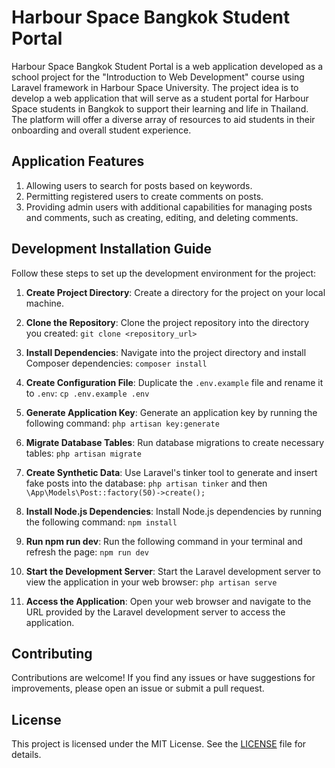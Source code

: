 # Harbour Space Bangkok Student Portal

Harbour Space Bangkok Student Portal is a web application developed as a school project for the "Introduction to Web Development" course using Laravel framework in Harbour Space University. The project idea is to develop a web application that will serve as a student portal for Harbour Space students in Bangkok to support their learning and life in Thailand. The platform will offer a diverse array of resources to aid students in their onboarding and overall student experience.

## Application Features

1. Allowing users to search for posts based on keywords.
2. Permitting registered users to create comments on posts.
3. Providing admin users with additional capabilities for managing posts and comments, such as creating, editing, and deleting comments.

## Development Installation Guide

Follow these steps to set up the development environment for the project:

1. **Create Project Directory**: Create a directory for the project on your local machine.

2. **Clone the Repository**: Clone the project repository into the directory you created:
```git clone <repository_url>```

3. **Install Dependencies**: Navigate into the project directory and install Composer dependencies:
```composer install```

4. **Create Configuration File**: Duplicate the `.env.example` file and rename it to `.env`:
```cp .env.example .env```

5. **Generate Application Key**: Generate an application key by running the following command:
```php artisan key:generate```

6. **Migrate Database Tables**: Run database migrations to create necessary tables:
```php artisan migrate```

7. **Create Synthetic Data**: Use Laravel's tinker tool to generate and insert fake posts into the database:
```php artisan tinker``` and then ```\App\Models\Post::factory(50)->create();```

8. **Install Node.js Dependencies**: Install Node.js dependencies by running the following command:
```npm install```

9. **Run npm run dev**: Run the following command in your terminal and refresh the page:
 ```npm run dev```

10. **Start the Development Server**: Start the Laravel development server to view the application in your web browser:
 ```php artisan serve```

11. **Access the Application**: Open your web browser and navigate to the URL provided by the Laravel development server to access the application.


## Contributing

Contributions are welcome! If you find any issues or have suggestions for improvements, please open an issue or submit a pull request.

## License

This project is licensed under the MIT License. See the [LICENSE](LICENSE) file for details.
